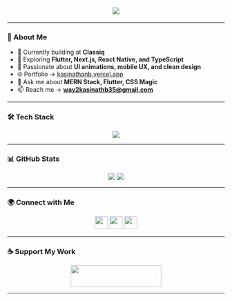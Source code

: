 
<h1 align="center">
  <img src="https://readme-typing-svg.herokuapp.com?font=Orbitron&size=30&duration=3000&color=F7F7F7&center=true&vCenter=true&width=600&lines=Hi+%F0%9F%91%8B%2C+I'm+Kasinathan!;Frontend+Developer+%7C+UI%2FUX+Lover;Building+Futuristic+UIs+and+Mobile+Apps" />
</h1>

---

### 🚀 About Me

- 🔭 Currently building at **Classiq**
- 🌱 Exploring **Flutter, Next.js, React Native, and TypeScript**
- 🎯 Passionate about **UI animations, mobile UX, and clean design**
- 🌐 Portfolio → [kasinathanb.vercel.app](https://kasinathanb.vercel.app)
- 💬 Ask me about **MERN Stack, Flutter, CSS Magic**
- 📫 Reach me → **way2kasinathb35@gmail.com**

---

### 🛠️ Tech Stack

<p align="center">
  <img src="https://skillicons.dev/icons?i=react,nextjs,flutter,dart,nodejs,js,ts,html,css,bootstrap,mongodb,firebase,mysql,figma,photoshop" />
</p>

---

### 📊 GitHub Stats

<p align="center">
  <img src="https://github-readme-stats.vercel.app/api?username=kasinathan28&theme=radical&show_icons=true" />
  <img src="https://github-readme-streak-stats.herokuapp.com/?user=kasinathan28&theme=radical" />
</p>

---

### 🌍 Connect with Me

<p align="center">
  <a href="https://www.linkedin.com/in/kasinathanb" target="_blank"><img src="https://skillicons.dev/icons?i=linkedin" height="30"/></a>
  <a href="https://instagram.com/kasi_na_than__" target="_blank"><img src="https://skillicons.dev/icons?i=instagram" height="30"/></a>
  <a href="https://discord.gg/#2391" target="_blank"><img src="https://skillicons.dev/icons?i=discord" height="30"/></a>
</p>

---

### ☕ Support My Work

<p align="center">
  <a href="https://www.buymeacoffee.com/kasinathanb" target="_blank">
    <img src="https://cdn.buymeacoffee.com/buttons/v2/default-yellow.png" width="210" height="50" />
  </a>
</p>

---

